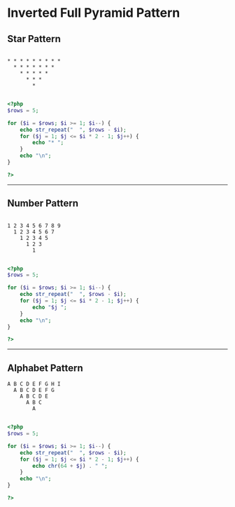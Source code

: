 # Inverted Full Pyramid Pattern

## Star Pattern

```

* * * * * * * * * 
  * * * * * * * 
    * * * * * 
      * * * 
        * 

```

```php

<?php
$rows = 5;

for ($i = $rows; $i >= 1; $i--) {
    echo str_repeat("  ", $rows - $i);
    for ($j = 1; $j <= $i * 2 - 1; $j++) {
        echo "* ";
    }
    echo "\n";
}

?>

```

---

## Number Pattern

```

1 2 3 4 5 6 7 8 9 
  1 2 3 4 5 6 7 
    1 2 3 4 5 
      1 2 3 
        1 

```


```php

<?php
$rows = 5;

for ($i = $rows; $i >= 1; $i--) {
    echo str_repeat("  ", $rows - $i);
    for ($j = 1; $j <= $i * 2 - 1; $j++) {
        echo "$j ";
    }
    echo "\n";
}

?>

```

---

## Alphabet Pattern

```
A B C D E F G H I 
  A B C D E F G 
    A B C D E 
      A B C 
        A 
```


```php

<?php
$rows = 5;

for ($i = $rows; $i >= 1; $i--) {
    echo str_repeat("  ", $rows - $i);
    for ($j = 1; $j <= $i * 2 - 1; $j++) {
        echo chr(64 + $j) . " ";
    }
    echo "\n";
}

?>

```


